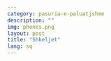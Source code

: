 ```yaml
---
category: pasuria-e-paluatjshme
description: ""
img: phones.png
layout: post
title: "Shkeljet"
lang: sq
---
```


